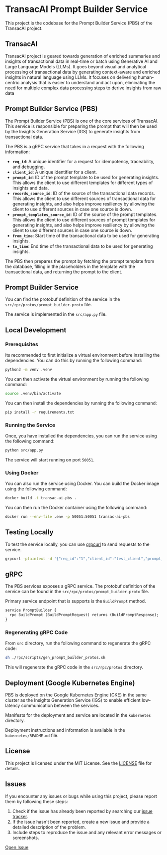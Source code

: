 # TransacAI Prompt Builder Service

This project is the codebase for the Prompt Builder Service (PBS) of the TransacAI project.

## TransacAI

TransacAI project is geared towards generation of enriched summaries and insights of transactional data in real-time or batch using Generative AI and Large Language Models (LLMs). It goes beyond visual and analytical processing of transactional data by generating context-aware and enriched insights in natural language using LLMs. It focuses on delivering human-centric analysis that is easier to understand and act upon, eliminating the need for multiple complex data processing steps to derive insights from raw data

## Prompt Builder Service (PBS)

The Prompt Builder Service (PBS) is one of the core services of TransacAI. This service is responsible for preparing the prompt that will then be used by the Insights Generation Service (IGS) to generate insights from transactional data.

The PBS is a gRPC service that takes in a request with the following information:

-   **`req_id`**: A unique identifier for a request for idempotency, traceability, and debugging.
-   **`client_id`**: A unique identifier for a client.
-   **`prompt_id`**: ID of the prompt template to be used for generating insights. This allows the client to use different templates for different types of insights and data.
-   **`records_source_id`**: ID of the source of the transactional data records. This allows the client to use different sources of transactional data for generating insights, and also helps improve resiliency by allowing the client to use different sources in case one source is down.
-   **`prompt_templates_source_id`**: ID of the source of the prompt templates. This allows the client to use different sources of prompt templates for generating insights, and also helps improve resiliency by allowing the client to use different sources in case one source is down.
-   **`from_time`**: Start time of the transactional data to be used for generating insights.
-   **`to_time`**: End time of the transactional data to be used for generating insights.

The PBS then prepares the prompt by fetching the prompt template from the database, filling in the placeholders in the template with the transactional data, and returning the prompt to the client.

## Prompt Builder Service

You can find the protobuf definition of the service in the `src/rpc/protos/prompt_builder.proto` file.

The service is implemented in the `src/app.py` file.

## Local Development

### Prerequisites

Its recommended to first initialize a virtual environment before installing the dependencies. You can do this by running the following command:

```bash
python3 -m venv .venv
```

You can then activate the virtual environment by running the following command:

```bash
source .venv/bin/activate
```

You can then install the dependencies by running the following command:

```bash
pip install -r requirements.txt
```

### Running the Service

Once, you have installed the dependencies, you can run the service using the following command:

```bash
python src/app.py
```

The service will start running on port `50051`.

### Using Docker

You can also run the service using Docker. You can build the Docker image using the following command:

```bash
docker build -t transac-ai-pbs .
```

You can then run the Docker container using the following command:

```bash
docker run --env-file .env -p 50051:50051 transac-ai-pbs
```

## Testing Locally

To test the service locally, you can use [grpcurl](https://github.com/fullstorydev/grpcurl) to send requests to the service.

```bash
grpcurl -plaintext -d '{"req_id":"1","client_id":"test_client","prompt_id":1,"records_source_id":"SUPABASE","prompt_templates_source_id":"SUPABASE","from_time":"2019-12-29T06:39:22","to_time":"2019-12-29T23:49:22"}' 35.227.31.209:80 prompt_builder.PromptBuilder/BuildPrompt
```

## gRPC

The PBS services exposes a gRPC service. The protobuf definition of the service can be found in the `src/rpc/protos/prompt_builder.proto` file.

Primary service endpoint that is supports is the `BuildPrompt` method.

```protobuf
service PromptBuilder {
  rpc BuildPrompt (BuildPromptRequest) returns (BuildPromptResponse);
}
```

### Regenerating gRPC Code

From `src` directory, run the following command to regenerate the gRPC code:

```bash
sh ./rpc/scripts/gen_prompt_builder_protos.sh
```

This will regenerate the gRPC code in the `src/rpc/protos` directory.

## Deployment (Google Kubernetes Engine)

PBS is deployed on the Google Kubernetes Engine (GKE) in the same cluster as the Insights Generation Service (IGS) to enable efficient low-latency communication between the services.

Manifests for the deployment and service are located in the `kubernetes` directory.

Deployment instructions and information is available in the `kubernetes/README.md` file.

## License

This project is licensed under the MIT License. See the [LICENSE](LICENSE) file for details.

## Issues

If you encounter any issues or bugs while using this project, please report them by following these steps:

1. Check if the issue has already been reported by searching our [issue tracker](https://github.com/transac-ai/transacai-prompt-builder-service/issues).
2. If the issue hasn't been reported, create a new issue and provide a detailed description of the problem.
3. Include steps to reproduce the issue and any relevant error messages or screenshots.

[Open Issue](https://github.com/transac-ai/transacai-prompt-builder-service/issues/new)

